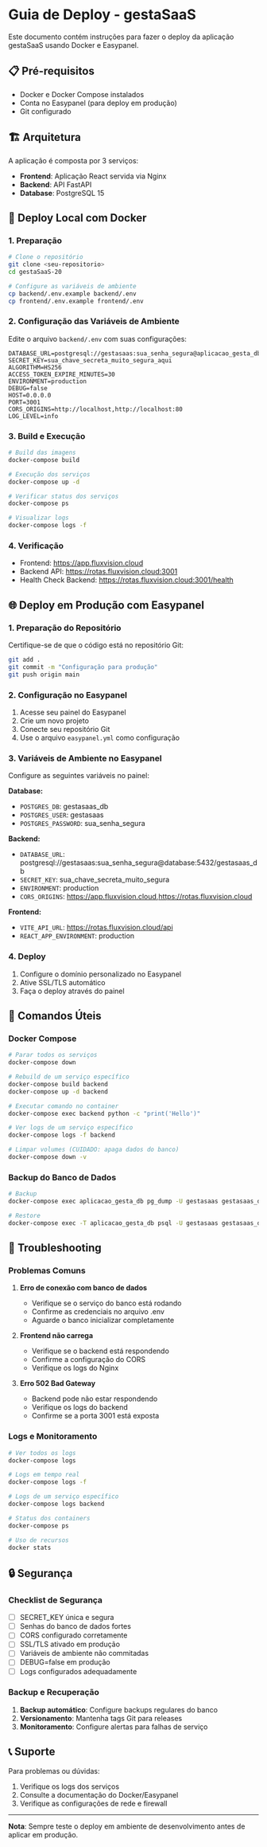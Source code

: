 # Guia de Deploy - gestaSaaS

Este documento contém instruções para fazer o deploy da aplicação gestaSaaS usando Docker e Easypanel.

## 📋 Pré-requisitos

- Docker e Docker Compose instalados
- Conta no Easypanel (para deploy em produção)
- Git configurado

## 🏗️ Arquitetura

A aplicação é composta por 3 serviços:

- **Frontend**: Aplicação React servida via Nginx
- **Backend**: API FastAPI
- **Database**: PostgreSQL 15

## 🚀 Deploy Local com Docker

### 1. Preparação

```bash
# Clone o repositório
git clone <seu-repositorio>
cd gestaSaaS-20

# Configure as variáveis de ambiente
cp backend/.env.example backend/.env
cp frontend/.env.example frontend/.env
```

### 2. Configuração das Variáveis de Ambiente

Edite o arquivo `backend/.env` com suas configurações:

```env
DATABASE_URL=postgresql://gestasaas:sua_senha_segura@aplicacao_gesta_db:5432/gestasaas_db
SECRET_KEY=sua_chave_secreta_muito_segura_aqui
ALGORITHM=HS256
ACCESS_TOKEN_EXPIRE_MINUTES=30
ENVIRONMENT=production
DEBUG=false
HOST=0.0.0.0
PORT=3001
CORS_ORIGINS=http://localhost,http://localhost:80
LOG_LEVEL=info
```

### 3. Build e Execução

```bash
# Build das imagens
docker-compose build

# Execução dos serviços
docker-compose up -d

# Verificar status dos serviços
docker-compose ps

# Visualizar logs
docker-compose logs -f
```

### 4. Verificação

- Frontend: https://app.fluxvision.cloud
- Backend API: https://rotas.fluxvision.cloud:3001
- Health Check Backend: https://rotas.fluxvision.cloud:3001/health

## 🌐 Deploy em Produção com Easypanel

### 1. Preparação do Repositório

Certifique-se de que o código está no repositório Git:

```bash
git add .
git commit -m "Configuração para produção"
git push origin main
```

### 2. Configuração no Easypanel

1. Acesse seu painel do Easypanel
2. Crie um novo projeto
3. Conecte seu repositório Git
4. Use o arquivo `easypanel.yml` como configuração

### 3. Variáveis de Ambiente no Easypanel

Configure as seguintes variáveis no painel:

**Database:**
- `POSTGRES_DB`: gestasaas_db
- `POSTGRES_USER`: gestasaas
- `POSTGRES_PASSWORD`: sua_senha_segura

**Backend:**
- `DATABASE_URL`: postgresql://gestasaas:sua_senha_segura@database:5432/gestasaas_db
- `SECRET_KEY`: sua_chave_secreta_muito_segura
- `ENVIRONMENT`: production
- `CORS_ORIGINS`: https://app.fluxvision.cloud,https://rotas.fluxvision.cloud

**Frontend:**
- `VITE_API_URL`: https://rotas.fluxvision.cloud/api
- `REACT_APP_ENVIRONMENT`: production

### 4. Deploy

1. Configure o domínio personalizado no Easypanel
2. Ative SSL/TLS automático
3. Faça o deploy através do painel

## 🔧 Comandos Úteis

### Docker Compose

```bash
# Parar todos os serviços
docker-compose down

# Rebuild de um serviço específico
docker-compose build backend
docker-compose up -d backend

# Executar comando no container
docker-compose exec backend python -c "print('Hello')"

# Ver logs de um serviço específico
docker-compose logs -f backend

# Limpar volumes (CUIDADO: apaga dados do banco)
docker-compose down -v
```

### Backup do Banco de Dados

```bash
# Backup
docker-compose exec aplicacao_gesta_db pg_dump -U gestasaas gestasaas_db > backup.sql

# Restore
docker-compose exec -T aplicacao_gesta_db psql -U gestasaas gestasaas_db < backup.sql
```

## 🐛 Troubleshooting

### Problemas Comuns

1. **Erro de conexão com banco de dados**
   - Verifique se o serviço do banco está rodando
   - Confirme as credenciais no arquivo .env
   - Aguarde o banco inicializar completamente

2. **Frontend não carrega**
   - Verifique se o backend está respondendo
   - Confirme a configuração do CORS
   - Verifique os logs do Nginx

3. **Erro 502 Bad Gateway**
   - Backend pode não estar respondendo
   - Verifique os logs do backend
   - Confirme se a porta 3001 está exposta

### Logs e Monitoramento

```bash
# Ver todos os logs
docker-compose logs

# Logs em tempo real
docker-compose logs -f

# Logs de um serviço específico
docker-compose logs backend

# Status dos containers
docker-compose ps

# Uso de recursos
docker stats
```

## 🔒 Segurança

### Checklist de Segurança

- [ ] SECRET_KEY única e segura
- [ ] Senhas do banco de dados fortes
- [ ] CORS configurado corretamente
- [ ] SSL/TLS ativado em produção
- [ ] Variáveis de ambiente não commitadas
- [ ] DEBUG=false em produção
- [ ] Logs configurados adequadamente

### Backup e Recuperação

1. **Backup automático**: Configure backups regulares do banco
2. **Versionamento**: Mantenha tags Git para releases
3. **Monitoramento**: Configure alertas para falhas de serviço

## 📞 Suporte

Para problemas ou dúvidas:

1. Verifique os logs dos serviços
2. Consulte a documentação do Docker/Easypanel
3. Verifique as configurações de rede e firewall

---

**Nota**: Sempre teste o deploy em ambiente de desenvolvimento antes de aplicar em produção.